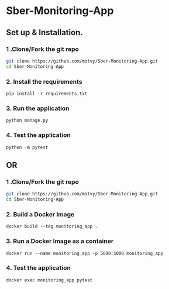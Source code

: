 # Sber-Monitoring-App

## Set up & Installation.

### 1 .Clone/Fork the git repo
          
```bash
git clone https://github.com/motvy/Sber-Monitoring-App.git
cd Sber-Monitoring-App

```

### 2. Install the requirements

```
pip install -r requirements.txt
```

### 3. Run the application

`python manage.py`

### 4. Test the application

`python -m pytest`

## OR

### 1 .Clone/Fork the git repo
          
```bash
git clone https://github.com/motvy/Sber-Monitoring-App.git
cd Sber-Monitoring-App

```

### 2. Build a Docker Image

`docker build --tag monitoring_app .`

### 3. Run a Docker Image as a container

`docker run --name monitoring_app -p 5000:5000 monitoring_app`

### 4. Test the application

`docker exec monitoring_app pytest`
